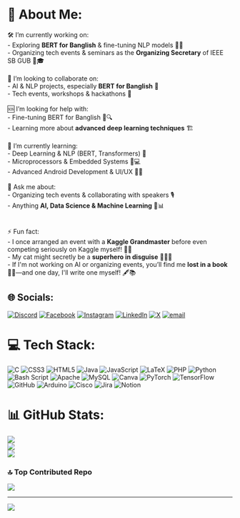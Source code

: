 # 💫 About Me:
🛠️ I’m currently working on:  <br>   - Exploring **BERT for Banglish** & fine-tuning NLP models 🤖📜    <br>   - Organizing tech events & seminars as the **Organizing Secretary** of IEEE SB GUB 🎤🎓  <br><br>🤝 I’m looking to collaborate on:  <br>   - AI & NLP projects, especially **BERT for Banglish** 🤖  <br>   - Tech events, workshops & hackathons 🚀  <br><br>🆘 I’m looking for help with:  <br>   - Fine-tuning BERT for Banglish 📜🔍  <br>   - Learning more about **advanced deep learning techniques** 🏗️  <br><br>🌱 I’m currently learning:  <br>   - Deep Learning & NLP (BERT, Transformers) 🧠 <br>   - Microprocessors & Embedded Systems 🔧💻  <br>   - Advanced Android Development & UI/UX 🔧📲  <br><br>💬 Ask me about:  <br>   - Organizing tech events & collaborating with speakers 🎙️  <br>   - Anything **AI, Data Science & Machine Learning** 🤖📊  <br>      <br><br>⚡ Fun fact:  <br>   - I once arranged an event with a **Kaggle Grandmaster** before even competing seriously on Kaggle myself! 🏅😆  <br>   - My cat might secretly be a **superhero in disguise** 🦸‍♂️🐱  <br>   - If I'm not working on AI or organizing events, you’ll find me **lost in a book** 📖✨—and one day, I'll write one myself! 🖋️📚 <br>


## 🌐 Socials:
[![Discord](https://img.shields.io/badge/Discord-%237289DA.svg?logo=discord&logoColor=white)](https://discord.gg/https://discord.gg/Cpx4XMqE) [![Facebook](https://img.shields.io/badge/Facebook-%231877F2.svg?logo=Facebook&logoColor=white)](https://facebook.com/rafihasan.rh99) [![Instagram](https://img.shields.io/badge/Instagram-%23E4405F.svg?logo=Instagram&logoColor=white)](https://instagram.com/rafihasan_99) [![LinkedIn](https://img.shields.io/badge/LinkedIn-%230077B5.svg?logo=linkedin&logoColor=white)](https://linkedin.com/in/rafi-hasan99) [![X](https://img.shields.io/badge/X-black.svg?logo=X&logoColor=white)](https://x.com/rafihasan_99) [![email](https://img.shields.io/badge/Email-D14836?logo=gmail&logoColor=white)](mailto:rafihasan.rh21@gmail.com) 

# 💻 Tech Stack:
![C](https://img.shields.io/badge/c-%2300599C.svg?style=for-the-badge&logo=c&logoColor=white) ![CSS3](https://img.shields.io/badge/css3-%231572B6.svg?style=for-the-badge&logo=css3&logoColor=white) ![HTML5](https://img.shields.io/badge/html5-%23E34F26.svg?style=for-the-badge&logo=html5&logoColor=white) ![Java](https://img.shields.io/badge/java-%23ED8B00.svg?style=for-the-badge&logo=openjdk&logoColor=white) ![JavaScript](https://img.shields.io/badge/javascript-%23323330.svg?style=for-the-badge&logo=javascript&logoColor=%23F7DF1E) ![LaTeX](https://img.shields.io/badge/latex-%23008080.svg?style=for-the-badge&logo=latex&logoColor=white) ![PHP](https://img.shields.io/badge/php-%23777BB4.svg?style=for-the-badge&logo=php&logoColor=white) ![Python](https://img.shields.io/badge/python-3670A0?style=for-the-badge&logo=python&logoColor=ffdd54) ![Bash Script](https://img.shields.io/badge/bash_script-%23121011.svg?style=for-the-badge&logo=gnu-bash&logoColor=white) ![Apache](https://img.shields.io/badge/apache-%23D42029.svg?style=for-the-badge&logo=apache&logoColor=white) ![MySQL](https://img.shields.io/badge/mysql-4479A1.svg?style=for-the-badge&logo=mysql&logoColor=white) ![Canva](https://img.shields.io/badge/Canva-%2300C4CC.svg?style=for-the-badge&logo=Canva&logoColor=white) ![PyTorch](https://img.shields.io/badge/PyTorch-%23EE4C2C.svg?style=for-the-badge&logo=PyTorch&logoColor=white) ![TensorFlow](https://img.shields.io/badge/TensorFlow-%23FF6F00.svg?style=for-the-badge&logo=TensorFlow&logoColor=white) ![GitHub](https://img.shields.io/badge/github-%23121011.svg?style=for-the-badge&logo=github&logoColor=white) ![Arduino](https://img.shields.io/badge/-Arduino-00979D?style=for-the-badge&logo=Arduino&logoColor=white) ![Cisco](https://img.shields.io/badge/cisco-%23049fd9.svg?style=for-the-badge&logo=cisco&logoColor=black) ![Jira](https://img.shields.io/badge/jira-%230A0FFF.svg?style=for-the-badge&logo=jira&logoColor=white) ![Notion](https://img.shields.io/badge/Notion-%23000000.svg?style=for-the-badge&logo=notion&logoColor=white)
# 📊 GitHub Stats:
![](https://github-readme-stats.vercel.app/api?username=Rafi-Hasan99&theme=dark&hide_border=true&include_all_commits=true&count_private=false)<br/>
![](https://github-readme-streak-stats.herokuapp.com/?user=Rafi-Hasan99&theme=dark&hide_border=true)<br/>
![](https://github-readme-stats.vercel.app/api/top-langs/?username=Rafi-Hasan99&theme=dark&hide_border=true&include_all_commits=true&count_private=false&layout=compact)

### 🔝 Top Contributed Repo
![](https://github-contributor-stats.vercel.app/api?username=Rafi-Hasan99&limit=5&theme=dark&combine_all_yearly_contributions=true)

---
[![](https://visitcount.itsvg.in/api?id=Rafi-Hasan99&icon=0&color=0)](https://visitcount.itsvg.in)

